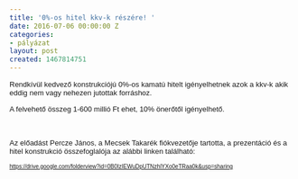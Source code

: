 ```yaml
---
title: '0%-os hitel kkv-k részére! '
date: 2016-07-06 00:00:00 Z
categories:
- pályázat
layout: post
created: 1467814751
---
```


<p><span style="font-family: arial, helvetica, sans-serif; font-size: small;"><span style="font-family: arial, helvetica, sans-serif;">Rendkívül kedvező konstrukciójú 0%-os kamatú hitelt igényelhetnek azok a kkv-k akik eddig nem vagy nehezen jutottak forráshoz.&nbsp;</span></span></p><p><span style="font-family: arial, helvetica, sans-serif; font-size: small;"><span style="font-family: arial, helvetica, sans-serif;">A felvehető összeg 1-600 millió Ft ehet, 10% önerőtől igényelhető.&nbsp;</span></span></p><p>&nbsp;</p><p><span style="font-family: arial, helvetica, sans-serif; font-size: small;"><span style="font-family: arial, helvetica, sans-serif;">Az előadást Percze János, a Mecsek Takarék fiókvezetője tartotta, a prezentáció és a hitel konstrukció összefoglalója az alábbi linken található:&nbsp;</span></span></p><p><span style="font-family: arial, helvetica, sans-serif; font-size: x-small;"><a href="https://drive.google.com/folderview?id=0B0IzIEWuDpUTNzhlYXo0eTRaa0k&amp;usp=sharing">https://drive.google.com/folderview?id=0B0IzIEWuDpUTNzhlYXo0eTRaa0k&amp;usp=sharing</a></span></p>
